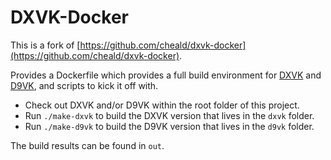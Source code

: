 # DXVK-Docker

This is a fork of [https://github.com/cheald/dxvk-docker](https://github.com/cheald/dxvk-docker).

Provides a Dockerfile which provides a full build environment for [DXVK](https://github.com/doitsujin/dxvk) and [D9VK](https://github.com/Joshua-Ashton/d9vk), and scripts to kick it off with.

- Check out DXVK and/or D9VK within the root folder of this project.
- Run `./make-dxvk` to build the DXVK version that lives in the `dxvk` folder.
- Run `./make-d9vk` to build the D9VK version that lives in the `d9vk` folder.

The build results can be found in `out`.
